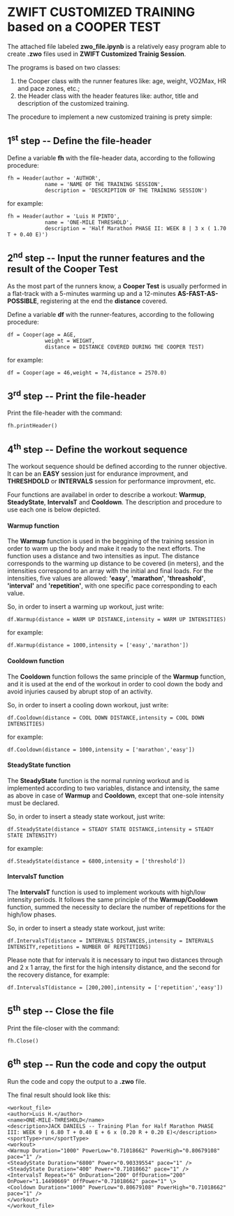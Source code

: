 # ZWIFT CUSTOMIZED TRAINING based on a COOPER TEST

The attached file labeled **zwo_file.ipynb** is a relatively easy program able to create **.zwo** files used in **ZWIFT Customized Trainig Session**.

The programs is based on two classes:
  1. the Cooper class with the runner features like: age, weight, VO2Max, HR and pace zones, etc.;
  2. the Header class with the header features like: author, title and description of the customized training.
  
The procedure to implement a new customized training is prety simple:

## 1<sup>st</sup> step -- Define the file-header

Define a variable **fh** with the file-header data, according to the following procedure:

```
fh = Header(author = 'AUTHOR',
            name = 'NAME OF THE TRAINING SESSION',
            description = 'DESCRIPTION OF THE TRAINING SESSION')
```

for example:

```
fh = Header(author = 'Luis H PINTO',
            name = 'ONE-MILE THRESHOLD',
            description = 'Half Marathon PHASE II: WEEK 8 | 3 x ( 1.70 T + 0.40 E)')
```

## 2<sup>nd</sup> step -- Input the runner features and the result of the Cooper Test

As the most part of the runners know, a **Cooper Test** is usually performed in a flat-track with a 5-minutes warming up and a 12-minutes **AS-FAST-AS-POSSIBLE**, registering at the end the **distance** covered.

Define a variable **df** with the runner-features, according to the following procedure:

```
df = Cooper(age = AGE,
            weight = WEIGHT,
            distance = DISTANCE COVERED DURING THE COOPER TEST)
```

for example:

```
df = Cooper(age = 46,weight = 74,distance = 2570.0)
```

## 3<sup>rd</sup> step -- Print the file-header

Print the file-header with the command:
```
fh.printHeader()
```

## 4<sup>th</sup> step -- Define the workout sequence

The workout sequence should be defined according to the runner objective. It can be an **EASY** session just for endurance improvment, and **THRESHDOLD** or **INTERVALS** session for performance improvment, etc.

Four functions are availabel in order to describe a workout: **Warmup**, **SteadyState**, **IntervalsT** and **Cooldown**. The description and procedure to use each one is below depicted.

#### Warmup function

The **Warmup** function is used in the beggining of the training session in order to warm up the body and make it ready to the next efforts. The function uses a distance and two intensities as input. The distance corresponds to the warming up distance to be covered (in meters), and the intensities correspond to an array with the initial and final loads. For the intensities, five values are allowed: **'easy'**, **'marathon'**, **'threashold'**, **'interval'** and **'repetition'**, with one specific pace corresponding to each value.

So, in order to insert a warming up workout, just write:

```
df.Warmup(distance = WARM UP DISTANCE,intensity = WARM UP INTENSITIES)
```

for example:

```
df.Warmup(distance = 1000,intensity = ['easy','marathon'])
```

#### Cooldown function

The **Cooldown** function follows the same principle of the **Warmup** function, and it is used at the end of the workout in order to cool down the body and avoid injuries caused by abrupt stop of an activity.

So, in order to insert a cooling down workout, just write:

```
df.Cooldown(distance = COOL DOWN DISTANCE,intensity = COOL DOWN INTENSITIES)
```

for example:

```
df.Cooldown(distance = 1000,intensity = ['marathon','easy'])
```

#### SteadyState function

The **SteadyState** function is the normal running workout and is implemented according to two variables, distance and intensity, the same as above in case of **Warmup** and **Cooldown**, except that one-sole intensity must be declared.

So, in order to insert a steady state workout, just write:

```
df.SteadyState(distance = STEADY STATE DISTANCE,intensity = STEADY STATE INTENSITY)
```

for example:

```
df.SteadyState(distance = 6800,intensity = ['threshold'])
```

#### IntervalsT function

The **IntervalsT** function is used to implement workouts with high/low intensity periods. It follows the same principle of the **Warmup/Cooldown** function, summed the necessity to declare the number of repetitions for the high/low phases.

So, in order to insert a steady state workout, just write:

```
df.IntervalsT(distance = INTERVALS DISTANCES,intensity = INTERVALS INTENSITY,repetitions = NUMBER OF REPETITIONS)
```

Please note that for intervals it is necessary to input two distances through and 2 x 1 array, the first for the high intensity distance, and the second for the recovery distance, for example:

```
df.IntervalsT(distance = [200,200],intensity = ['repetition','easy'])
```

## 5<sup>th</sup> step -- Close the file

Print the file-closer with the command:
```
fh.Close()
```

## 6<sup>th</sup> step -- Run the code and copy the output

Run the code and copy the output to a **.zwo** file.

The final result should look like this:
```
<workout_file>
<author>Luis H.</author>
<name>ONE-MILE-THRESHOLD</name>
<description>JACK DANIELS -- Training Plan for Half Marathon PHASE III: WEEK 9 | 6.80 T + 0.40 E + 6 x (0.20 R + 0.20 E)</description>
<sportType>run</sportType>
<workout>
<Warmup Duration="1000" PowerLow="0.71018662" PowerHigh="0.80679108" pace="1" />
<SteadyState Duration="6800" Power="0.90339554" pace="1" />
<SteadyState Duration="400" Power="0.71018662" pace="1" />
<IntervalsT Repeat="6" OnDuration="200" OffDuration="200" OnPower="1.14490669" OffPower="0.71018662" pace="1" \>
<Cooldown Duration="1000" PowerLow="0.80679108" PowerHigh="0.71018662" pace="1" />
</workout>
</workout_file>
```
